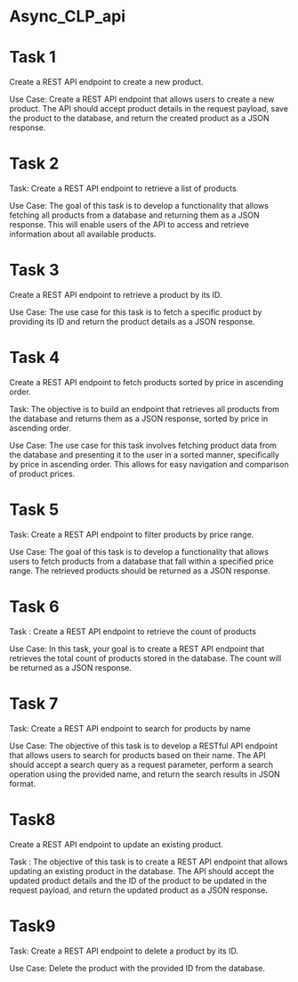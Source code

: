 # Async_CLP_api

# Task 1
Create a REST API endpoint to create a new product.



Use Case: Create a REST API endpoint that allows users to create a new product. The API should accept product details in the request payload, save the product to the database, and return the created product as a JSON response.

# Task 2
Task: Create a REST API endpoint to retrieve a list of products



Use Case: The goal of this task is to develop a functionality that allows fetching all products from a database and returning them as a JSON response. This will enable users of the API to access and retrieve information about all available products.

# Task 3
Create a REST API endpoint to retrieve a product by its ID.



Use Case: The use case for this task is to fetch a specific product by providing its ID and return the product details as a JSON response.

# Task 4
Create a REST API endpoint to fetch products sorted by price in ascending order.



Task: The objective is to build an endpoint that retrieves all products from the database and returns them as a JSON response, sorted by price in ascending order.



Use Case: The use case for this task involves fetching product data from the database and presenting it to the user in a sorted manner, specifically by price in ascending order. This allows for easy navigation and comparison of product prices.

# Task 5
Task: Create a REST API endpoint to filter products by price range.



Use Case: The goal of this task is to develop a functionality that allows users to fetch products from a database that fall within a specified price range. The retrieved products should be returned as a JSON response.

# Task 6
Task : Create a REST API endpoint to retrieve the count of products



Use Case: In this task, your goal is to create a REST API endpoint that retrieves the total count of products stored in the database. The count will be returned as a JSON response.

# Task 7
Task: Create a REST API endpoint to search for products by name



Use Case: The objective of this task is to develop a RESTful API endpoint that allows users to search for products based on their name. The API should accept a search query as a request parameter, perform a search operation using the provided name, and return the search results in JSON format.

# Task8
Create a REST API endpoint to update an existing product.



Task : The objective of this task is to create a REST API endpoint that allows updating an existing product in the database. The API should accept the updated product details and the ID of the product to be updated in the request payload, and return the updated product as a JSON response.

# Task9
Task: Create a REST API endpoint to delete a product by its ID.



Use Case: Delete the product with the provided ID from the database.